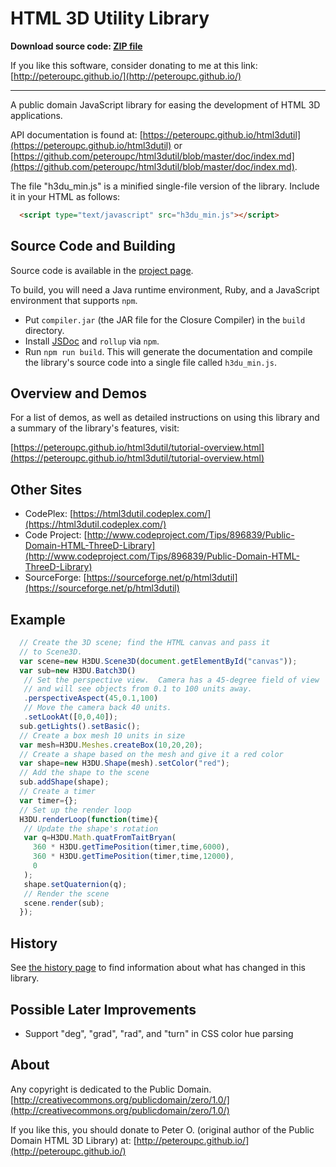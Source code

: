 HTML 3D Utility Library
====

**Download source code: [ZIP file](https://github.com/peteroupc/html3dutil/archive/master.zip)**

If you like this software, consider donating to me at this link: [http://peteroupc.github.io/](http://peteroupc.github.io/)

----

A public domain JavaScript library for easing the development of HTML 3D applications.

API documentation is found at: [https://peteroupc.github.io/html3dutil](https://peteroupc.github.io/html3dutil)
or [https://github.com/peteroupc/html3dutil/blob/master/doc/index.md](https://github.com/peteroupc/html3dutil/blob/master/doc/index.md).

The file "h3du_min.js" is a minified single-file version of the library.  Include it in your HTML
as follows:

```html
  <script type="text/javascript" src="h3du_min.js"></script>
```

Source Code and Building
---------

Source code is available in the [project page](https://github.com/peteroupc/html3dutil).

To build, you will need a Java runtime environment, Ruby, and a JavaScript environment
that supports `npm`.

* Put `compiler.jar` (the JAR file for the Closure Compiler) in the `build` directory.
* Install [JSDoc](https://github.com/jsdoc3/jsdoc) and `rollup` via `npm`.
* Run `npm run build`. This will generate the documentation and compile
the library's source code into a single file called `h3du_min.js`.

Overview and Demos
---------

For a list of demos, as well as detailed instructions on using this library and a summary of the library's features, visit:

[https://peteroupc.github.io/html3dutil/tutorial-overview.html](https://peteroupc.github.io/html3dutil/tutorial-overview.html)

Other Sites
--------
* CodePlex: [https://html3dutil.codeplex.com/](https://html3dutil.codeplex.com/)
* Code Project: [http://www.codeproject.com/Tips/896839/Public-Domain-HTML-ThreeD-Library](http://www.codeproject.com/Tips/896839/Public-Domain-HTML-ThreeD-Library)
* SourceForge: [https://sourceforge.net/p/html3dutil](https://sourceforge.net/p/html3dutil)

Example
---------
```javascript
  // Create the 3D scene; find the HTML canvas and pass it
  // to Scene3D.
  var scene=new H3DU.Scene3D(document.getElementById("canvas"));
  var sub=new H3DU.Batch3D()
   // Set the perspective view.  Camera has a 45-degree field of view
   // and will see objects from 0.1 to 100 units away.
   .perspectiveAspect(45,0.1,100)
   // Move the camera back 40 units.
   .setLookAt([0,0,40]);
  sub.getLights().setBasic();
  // Create a box mesh 10 units in size
  var mesh=H3DU.Meshes.createBox(10,20,20);
  // Create a shape based on the mesh and give it a red color
  var shape=new H3DU.Shape(mesh).setColor("red");
  // Add the shape to the scene
  sub.addShape(shape);
  // Create a timer
  var timer={};
  // Set up the render loop
  H3DU.renderLoop(function(time){
   // Update the shape's rotation
   var q=H3DU.Math.quatFromTaitBryan(
     360 * H3DU.getTimePosition(timer,time,6000),
     360 * H3DU.getTimePosition(timer,time,12000),
     0
   );
   shape.setQuaternion(q);
   // Render the scene
   scene.render(sub);
  });
```

## History

See [the history page](https://peteroupc.github.io/html3dutil/tutorial-history.html) to find
information about what has changed in this library.

## Possible Later Improvements

- Support "deg", "grad", "rad", and "turn" in CSS color hue parsing

## About

Any copyright is dedicated to the Public Domain.
[http://creativecommons.org/publicdomain/zero/1.0/](http://creativecommons.org/publicdomain/zero/1.0/)

If you like this, you should donate to Peter O. (original author of
the Public Domain HTML 3D Library) at:
[http://peteroupc.github.io/](http://peteroupc.github.io/)
